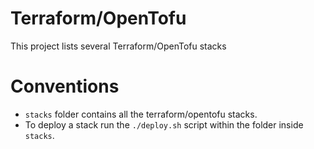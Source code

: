 # Terraform/OpenTofu
This project lists several Terraform/OpenTofu stacks

# Conventions
- `stacks` folder contains all the terraform/opentofu stacks.
- To deploy a stack run the `./deploy.sh` script within the folder inside `stacks`.
